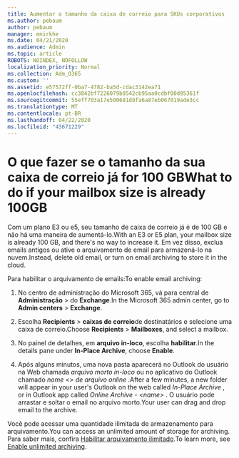 ```yaml
---
title: Aumentar o tamanho da caixa de correio para SKUs corporativos
ms.author: pebaum
author: pebaum
manager: mnirkhe
ms.date: 04/21/2020
ms.audience: Admin
ms.topic: article
ROBOTS: NOINDEX, NOFOLLOW
localization_priority: Normal
ms.collection: Adm_O365
ms.custom: ''
ms.assetid: e57572ff-0ba7-4782-ba5d-cdac3142ea71
ms.openlocfilehash: cc3842bf7226079b8542cb95aa0cdbf00d95361f
ms.sourcegitcommit: 55eff703a17e500681d8fa6a87eb067019ade3cc
ms.translationtype: MT
ms.contentlocale: pt-BR
ms.lasthandoff: 04/22/2020
ms.locfileid: "43671229"
---
```

# <a name="what-to-do-if-your-mailbox-size-is-already-100gb"></a><span data-ttu-id="61b18-102">O que fazer se o tamanho da sua caixa de correio já for 100 GB</span><span class="sxs-lookup"><span data-stu-id="61b18-102">What to do if your mailbox size is already 100GB</span></span>

<span data-ttu-id="61b18-103">Com um plano E3 ou e5, seu tamanho de caixa de correio já é de 100 GB e não há uma maneira de aumentá-lo.</span><span class="sxs-lookup"><span data-stu-id="61b18-103">With an E3 or E5 plan, your mailbox size is already 100 GB, and there's no way to increase it.</span></span> <span data-ttu-id="61b18-104">Em vez disso, exclua emails antigos ou ative o arquivamento de email para armazená-lo na nuvem.</span><span class="sxs-lookup"><span data-stu-id="61b18-104">Instead, delete old email, or turn on email archiving to store it in the cloud.</span></span> 
  
<span data-ttu-id="61b18-105">Para habilitar o arquivamento de emails:</span><span class="sxs-lookup"><span data-stu-id="61b18-105">To enable email archiving:</span></span>
  
1. <span data-ttu-id="61b18-106">No centro de administração do Microsoft 365, vá para central de **Administração** \> do **Exchange**.</span><span class="sxs-lookup"><span data-stu-id="61b18-106">In the Microsoft 365 admin center, go to **Admin centers** \> **Exchange**.</span></span> 
    
2. <span data-ttu-id="61b18-107">Escolha **Recipients** \> **caixas de correio**de destinatários e selecione uma caixa de correio.</span><span class="sxs-lookup"><span data-stu-id="61b18-107">Choose **Recipients** \> **Mailboxes**, and select a mailbox.</span></span> 
    
3. <span data-ttu-id="61b18-108">No painel de detalhes, em **arquivo in-loco**, escolha **habilitar**.</span><span class="sxs-lookup"><span data-stu-id="61b18-108">In the details pane under **In-Place Archive**, choose **Enable**.</span></span> 
    
4. <span data-ttu-id="61b18-109">Após alguns minutos, uma nova pasta aparecerá no Outlook do usuário na Web chamada *arquivo morto in-loco* ou no aplicativo do Outlook chamado *nome \<\> de arquivo online* .</span><span class="sxs-lookup"><span data-stu-id="61b18-109">After a few minutes, a new folder will appear in your user's Outlook on the web called  *In-Place Archive*  , or in Outlook app called  *Online Archive - \<name\>*  .</span></span> <span data-ttu-id="61b18-110">O usuário pode arrastar e soltar o email no arquivo morto.</span><span class="sxs-lookup"><span data-stu-id="61b18-110">Your user can drag and drop email to the archive.</span></span> 
    
<span data-ttu-id="61b18-111">Você pode acessar uma quantidade ilimitada de armazenamento para arquivamento.</span><span class="sxs-lookup"><span data-stu-id="61b18-111">You can access an unlimited amount of storage for archiving.</span></span> <span data-ttu-id="61b18-112">Para saber mais, confira [Habilitar arquivamento ilimitado](https://docs.microsoft.com/office365/securitycompliance/enable-unlimited-archiving).</span><span class="sxs-lookup"><span data-stu-id="61b18-112">To learn more, see [Enable unlimited archiving](https://docs.microsoft.com/office365/securitycompliance/enable-unlimited-archiving).</span></span>
  

